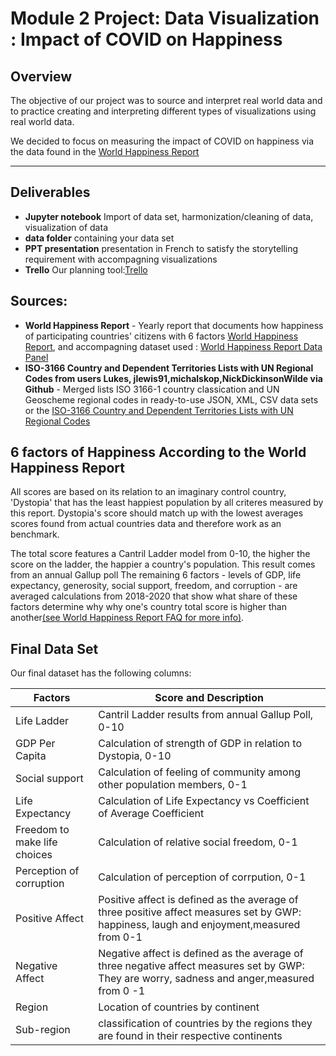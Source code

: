 # Module 2 Project: Data Visualization : Impact of COVID on Happiness 

## Overview

The objective of our project was to source and interpret real world data and to practice creating and interpreting different types of visualizations using real world data.

We decided to focus on measuring the impact of COVID on happiness via the data found in the [World Happiness Report](https://worldhappiness.report/ed/2021/) 

---

## Deliverables 

- **Jupyter notebook** Import of data set, harmonization/cleaning of data, visualization of data 
- **data folder** containing your data set
- **PPT presentation** presentation in French to satisfy the storytelling requirement with accompagning visualizations 
- **Trello** Our planning tool:[Trello](https://trello.com/b/s6krGprT/project-module-2-data-viz-taler-marius)


## Sources: 

* **World Happiness Report** - Yearly report that documents how happiness of participating countries' citizens with 6 factors [World Happiness Report](https://happiness-report.s3.amazonaws.com/2021/WHR+21.pdf), and accompagning dataset used : [World Happiness Report Data Panel](https://happiness-report.s3.amazonaws.com/2021/DataPanelWHR2021C2.xls)
* **ISO-3166 Country and Dependent Territories Lists with UN Regional Codes from users Lukes, jlewis91,michalskop,NickDickinsonWilde via Github** - Merged lists ISO 3166-1 country classication and  UN Geoscheme regional codes in ready-to-use JSON, XML, CSV data sets  or the [ISO-3166 Country and Dependent Territories Lists with UN Regional Codes](https://github.com/lukes/ISO-3166-Countries-with-Regional-Codes/blob/6b31edc760abcceb7aa1ae4f15e6e4496bce97f1/all/all.csv)

## 6 factors of Happiness According to the World Happiness Report 

All scores are based on its relation to an imaginary control country, 'Dystopia' that has the least happiest population by all criteres measured by this report. Dystopia's score should match up with the lowest averages scores found from actual countries data and therefore work as an benchmark. 

The total score features a Cantril Ladder model from 0-10, the higher the score on the ladder, the happier a country's population. This result comes from an annual Gallup poll  The remaining 6 factors - levels of GDP, life expectancy, generosity, social support, freedom, and corruption - are  averaged calculations from 2018-2020 that show what share of these factors determine why why one's country total score is higher than another[(see World Happiness Report FAQ for more info)](https://worldhappiness.report/faq/#where-do-the-subbars-come-from-for-each-of-the-six-explanatory-factors).

## Final Data Set 

Our final dataset has the following columns:

| **Factors**|**Score and Description**|
|-----|-----|
| Life Ladder|Cantril Ladder results from annual Gallup Poll, 0-10 |
| GDP Per Capita|Calculation of strength of GDP in relation to Dystopia, 0-10 |
| Social support | Calculation of feeling of community among other population members, 0-1 |
| Life Expectancy|Calculation of Life Expectancy vs Coefficient of Average Coefficient |
| Freedom to make life choices| Calculation of relative social freedom, 0-1 |
| Perception of corruption| Calculation of perception of corrpution, 0-1 |
| Positive Affect| Positive affect is defined as the average of three positive affect measures set by GWP: happiness, laugh and enjoyment,measured from 0-1 |
| Negative Affect| Negative affect is defined as the average of three negative affect measures set by GWP: They are worry, sadness and anger,measured from 0 -1 |
| Region|Location of countries by continent |
| Sub-region| classification of countries by the regions they are found in their respective continents |
